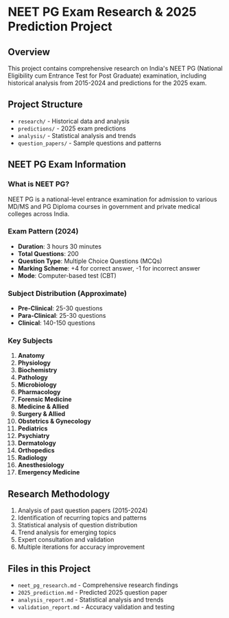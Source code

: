 # NEET PG Exam Research & 2025 Prediction Project

## Overview
This project contains comprehensive research on India's NEET PG (National Eligibility cum Entrance Test for Post Graduate) examination, including historical analysis from 2015-2024 and predictions for the 2025 exam.

## Project Structure
- `research/` - Historical data and analysis
- `predictions/` - 2025 exam predictions
- `analysis/` - Statistical analysis and trends
- `question_papers/` - Sample questions and patterns

## NEET PG Exam Information

### What is NEET PG?
NEET PG is a national-level entrance examination for admission to various MD/MS and PG Diploma courses in government and private medical colleges across India.

### Exam Pattern (2024)
- **Duration**: 3 hours 30 minutes
- **Total Questions**: 200
- **Question Type**: Multiple Choice Questions (MCQs)
- **Marking Scheme**: +4 for correct answer, -1 for incorrect answer
- **Mode**: Computer-based test (CBT)

### Subject Distribution (Approximate)
- **Pre-Clinical**: 25-30 questions
- **Para-Clinical**: 25-30 questions  
- **Clinical**: 140-150 questions

### Key Subjects
1. **Anatomy**
2. **Physiology** 
3. **Biochemistry**
4. **Pathology**
5. **Microbiology**
6. **Pharmacology**
7. **Forensic Medicine**
8. **Medicine & Allied**
9. **Surgery & Allied**
10. **Obstetrics & Gynecology**
11. **Pediatrics**
12. **Psychiatry**
13. **Dermatology**
14. **Orthopedics**
15. **Radiology**
16. **Anesthesiology**
17. **Emergency Medicine**

## Research Methodology
1. Analysis of past question papers (2015-2024)
2. Identification of recurring topics and patterns
3. Statistical analysis of question distribution
4. Trend analysis for emerging topics
5. Expert consultation and validation
6. Multiple iterations for accuracy improvement

## Files in this Project
- `neet_pg_research.md` - Comprehensive research findings
- `2025_prediction.md` - Predicted 2025 question paper
- `analysis_report.md` - Statistical analysis and trends
- `validation_report.md` - Accuracy validation and testing 